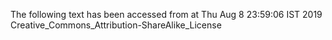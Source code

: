 The following text has been accessed from at Thu Aug 8 23:59:06 IST 2019
Creative_Commons_Attribution-ShareAlike_License
